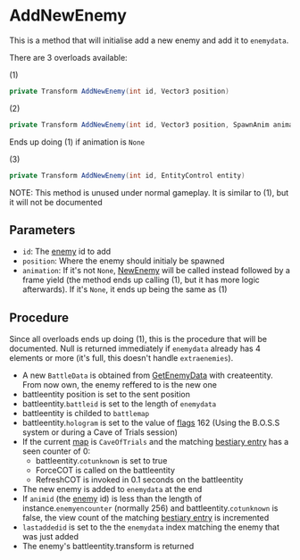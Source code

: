 # AddNewEnemy
This is a method that will initialise add a new enemy and add it to `enemydata`.

There are 3 overloads available:

(1)
```cs
private Transform AddNewEnemy(int id, Vector3 position)
```

(2)
```cs
private Transform AddNewEnemy(int id, Vector3 position, SpawnAnim animation)
```
Ends up doing (1) if animation is `None`

(3)
```cs
private Transform AddNewEnemy(int id, EntityControl entity)
```
NOTE: This method is unused under normal gameplay. It is similar to (1), but it will not be documented

## Parameters

- `id`: The [enemy](../../../Enums%20and%20IDs/Enemies.md) id to add
- `position`: Where the enemy should initialy be spawned
- `animation`: If it's not `None`, [NewEnemy](NewEnemy.md) will be called instead followed by a frame yield (the method ends up calling (1), but it has more logic afterwards). If it's `None`, it ends up being the same as (1)

## Procedure
Since all overloads ends up doing (1), this is the procedure that will be documented. Null is returned immediately if `enemydata` already has 4 elements or more (it's full, this doesn't handle `extraenemies`).

- A new `BattleData` is obtained from [GetEnemyData](../../../TextAsset%20Data/Enemies%20data.md#getenemydata) with createentity. From now own, the enemy reffered to is the new one
- battleentity position is set to the sent position
- battleentity.`battleid` is set to the length of `enemydata`
- battleentity is childed to `battlemap`
- battleentity.`hologram` is set to the value of [flags](../../../Flags%20arrays/flags.md) 162 (Using the B.O.S.S system or during a Cave of Trials session)
- If the current [map](../../../Enums%20and%20IDs/Maps.md) is `CaveOfTrials` and the matching [bestiary entry](../../../Enums%20and%20IDs/librarystuff/Bestiary%20entry.md) has a seen counter of 0:
    - battleentity.`cotunknown` is set to true
    - ForceCOT is called on the battleentity
    - RefreshCOT is invoked in 0.1 seconds on the battleentity
- The new enemy is added to `enemydata` at the end
- If `animid` (the [enemy](../../../Enums%20and%20IDs/Enemies.md) id) is less than the length of instance.`enemyencounter` (normally 256) and battleentity.`cotunknown` is false, the view count of the matching [bestiary entry](../../../Enums%20and%20IDs/librarystuff/Bestiary%20entry.md) is incremented
- `lastaddedid` is set to the the `enemydata` index matching the enemy that was just added
- The enemy's battleentity.transform is returned

